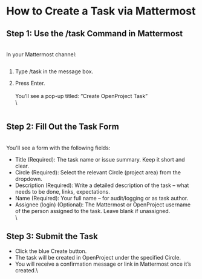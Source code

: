 # How to Create a Task via Mattermost

## Step 1: Use the /task Command in Mattermost

\
In your Mattermost channel:

<figure><img src="https://lh7-rt.googleusercontent.com/docsz/AD_4nXfehaRMY7s8FP7PzXf0QtgoqhY_9J7uXWqMUXuppLvFH1zSZOZctH50Z_G1yCB-wh-arDjPKSYmxZDiCXWL9CJ7aMqCleYPUcNhg3HP4IUb8k-svTljKEG8QSe133VqDDecWfx1Uw?key=xCXcLLHqJFNdY0gfxOTy4fF8" alt=""><figcaption></figcaption></figure>

1. Type /task in the message box.
2.  Press Enter.\
    \
    You’ll see a pop-up titled: “Create OpenProject Task”\
    \


    <figure><img src="https://lh7-rt.googleusercontent.com/docsz/AD_4nXeWaSurCzi8Ey0DWSQgAuiI8iYuwgaNXdZZet5kBJAec74ViSfnGjuLkxNq9y5DCT7G7pEHLjT8ThTw7xhlcQdzQmaonm-wwBfV98LL8YtMHZ5Xy1kmqkhBi__hRurUaqR_Cduj?key=xCXcLLHqJFNdY0gfxOTy4fF8" alt=""><figcaption></figcaption></figure>

## Step 2: Fill Out the Task Form

\
You'll see a form with the following fields:

* Title (Required): The task name or issue summary. Keep it short and clear.
* Circle (Required): Select the relevant Circle (project area) from the dropdown.
* Description (Required): Write a detailed description of the task – what needs to be done, links, expectations.
* Name (Required): Your full name – for audit/logging or as task author.
* Assignee (login) (Optional): The Mattermost or OpenProject username of the person assigned to the task. Leave blank if unassigned.\
  \


## Step 3: Submit the Task

* Click the blue Create button.
* The task will be created in OpenProject under the specified Circle.
* You will receive a confirmation message or link in Mattermost once it’s created.\
